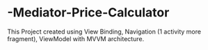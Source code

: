 # -Mediator-Price-Calculator
This Project created using View Binding, Navigation (1 activity more fragment), ViewModel with MVVM architecture.
